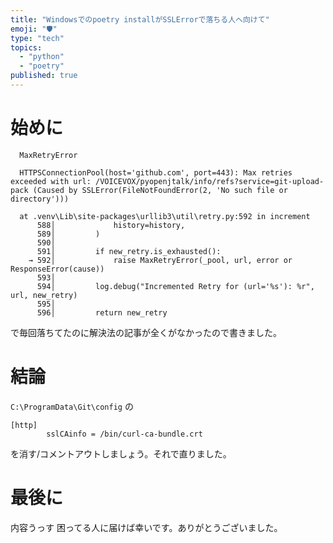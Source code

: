 ```yaml
---
title: "Windowsでのpoetry installがSSLErrorで落ちる人へ向けて"
emoji: "🛡️"
type: "tech"
topics:
  - "python"
  - "poetry"
published: true
---
```


# 始めに
```
  MaxRetryError

  HTTPSConnectionPool(host='github.com', port=443): Max retries exceeded with url: /VOICEVOX/pyopenjtalk/info/refs?service=git-upload-pack (Caused by SSLError(FileNotFoundError(2, 'No such file or directory')))

  at .venv\Lib\site-packages\urllib3\util\retry.py:592 in increment
      588│             history=history,
      589│         )
      590│
      591│         if new_retry.is_exhausted():
    → 592│             raise MaxRetryError(_pool, url, error or ResponseError(cause))
      593│
      594│         log.debug("Incremented Retry for (url='%s'): %r", url, new_retry)
      595│
      596│         return new_retry
```

で毎回落ちてたのに解決法の記事が全くがなかったので書きました。

# 結論

`C:\ProgramData\Git\config` の

```
[http]
        sslCAinfo = /bin/curl-ca-bundle.crt
```
を消す/コメントアウトしましょう。それで直りました。

# 最後に

内容うっす
困ってる人に届けば幸いです。ありがとうございました。

